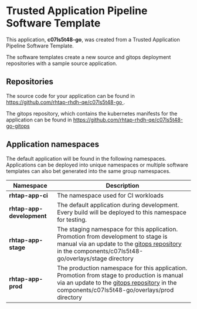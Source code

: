 # Trusted Application Pipeline Software Template

This application, **c07ls5t48-go**, was created from a Trusted Application Pipeline Software Template.

The software templates create a new source and gitops deployment repositories with a sample source application. 

## Repositories

The source code for your application can be found in [https://github.com/rhtap-rhdh-qe/c07ls5t48-go ](https://github.com/rhtap-rhdh-qe/c07ls5t48-go ).
 
The gitops repository, which contains the kubernetes manifests for the application can be found in 
[https://github.com/rhtap-rhdh-qe/c07ls5t48-go-gitops ](https://github.com/rhtap-rhdh-qe/c07ls5t48-go-gitops ) 

## Application namespaces 

The default application will be found in the following namespaces. Applications can be deployed into unique namespaces or multiple software templates can also bet generated into the same group namespaces.  

|  Namespace   |  Description   |  
| -------- | -------- |
| **rhtap-app-ci** | The namespace used for CI workloads |
| **rhtap-app-development** | The default application during development. Every build will be deployed to this namespace for testing. |
| **rhtap-app-stage** | The staging namespace for this application. Promotion from development to stage is manual via an update to the [gitops repository](https://github.com/rhtap-rhdh-qe/c07ls5t48-go-gitops ) in the components/c07ls5t48-go/overlays/stage directory |
| **rhtap-app-prod** | The production namespace for this application. Promotion from stage to production is manual via an update to the [gitops repository](https://github.com/rhtap-rhdh-qe/c07ls5t48-go-gitops ) in the components/c07ls5t48-go/overlays/prod directory |